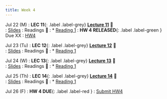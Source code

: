 ```yaml
---
title: Week 4 
---
```


Jul 22 (M)
: **LEC 11**{: .label .label-grey} **[Lecture 11](./)** 🎥  
    : [Slides](./)
: Readings 📖
: * [Reading 1](https://canvas.ucsd.edu/files/)
:  **HW 4 RELEASED**{: .label .label-green } Due XX
    : [HW4](https://canvas.ucsd.edu/files/)

Jul 23 (Tu)
: **LEC 12**{: .label .label-grey} **[Lecture 12](./)** 🎥  
    : [Slides](./)
: Readings 📖
: * [Reading 1](https://canvas.ucsd.edu/files/)

Jul 24 (W)
: **LEC 13**{: .label .label-grey} **[Lecture 13](./)** 🎥  
    : [Slides](./)
: Readings 📖
: * [Reading 1](https://canvas.ucsd.edu/files/)

Jul 25 (Th)
: **LEC 14**{: .label .label-grey} **[Lecture 14](./)** 🎥  
    : [Slides](./)
: Readings 📖
: * [Reading 1](https://canvas.ucsd.edu/files/)

Jul 26 (F)
:  **HW 4 DUE**{: .label .label-red } 
    : [Submit HW4](https://canvas.harvard.edu/courses/97916/assignments/532854)
